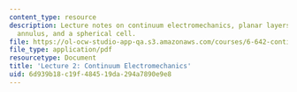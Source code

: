 ```yaml
---
content_type: resource
description: Lecture notes on continuum electromechanics, planar layers, a cylindrical
  annulus, and a spherical cell.
file: https://ol-ocw-studio-app-qa.s3.amazonaws.com/courses/6-642-continuum-electromechanics-fall-2008/6d939b18c19f484519da294a7890e9e8_lec02_f08.pdf
file_type: application/pdf
resourcetype: Document
title: 'Lecture 2: Continuum Electromechanics'
uid: 6d939b18-c19f-4845-19da-294a7890e9e8
---
```

